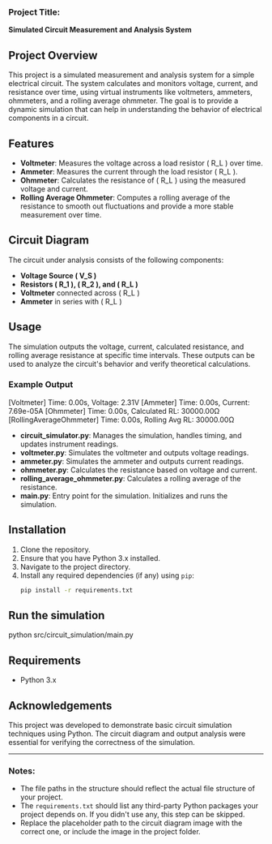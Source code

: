 
### Project Title:
**Simulated Circuit Measurement and Analysis System**

## Project Overview
This project is a simulated measurement and analysis system for a simple electrical circuit. The system calculates and monitors voltage, current, and resistance over time, using virtual instruments like voltmeters, ammeters, ohmmeters, and a rolling average ohmmeter. The goal is to provide a dynamic simulation that can help in understanding the behavior of electrical components in a circuit.

## Features
- **Voltmeter**: Measures the voltage across a load resistor \( R_L \) over time.
- **Ammeter**: Measures the current through the load resistor \( R_L \).
- **Ohmmeter**: Calculates the resistance of \( R_L \) using the measured voltage and current.
- **Rolling Average Ohmmeter**: Computes a rolling average of the resistance to smooth out fluctuations and provide a more stable measurement over time.

## Circuit Diagram
The circuit under analysis consists of the following components:
- **Voltage Source \( V_S \)**
- **Resistors \( R_1 \), \( R_2 \), and \( R_L \)**
- **Voltmeter** connected across \( R_L \)
- **Ammeter** in series with \( R_L \)


## Usage
The simulation outputs the voltage, current, calculated resistance, and rolling average resistance at specific time intervals. These outputs can be used to analyze the circuit's behavior and verify theoretical calculations.

### Example Output
[Voltmeter] Time: 0.00s, Voltage: 2.31V
[Ammeter] Time: 0.00s, Current: 7.69e-05A
[Ohmmeter] Time: 0.00s, Calculated RL: 30000.00Ω
[RollingAverageOhmmeter] Time: 0.00s, Rolling Avg RL: 30000.00Ω

- **circuit_simulator.py**: Manages the simulation, handles timing, and updates instrument readings.
- **voltmeter.py**: Simulates the voltmeter and outputs voltage readings.
- **ammeter.py**: Simulates the ammeter and outputs current readings.
- **ohmmeter.py**: Calculates the resistance based on voltage and current.
- **rolling_average_ohmmeter.py**: Calculates a rolling average of the resistance.
- **main.py**: Entry point for the simulation. Initializes and runs the simulation.

## Installation
1. Clone the repository.
2. Ensure that you have Python 3.x installed.
3. Navigate to the project directory.
4. Install any required dependencies (if any) using `pip`:
   ```bash
   pip install -r requirements.txt

## Run the simulation
python src/circuit_simulation/main.py



## Requirements
- Python 3.x

## Acknowledgements
This project was developed to demonstrate basic circuit simulation techniques using Python. The circuit diagram and output analysis were essential for verifying the correctness of the simulation.

---

### Notes:
- The file paths in the structure should reflect the actual file structure of your project.
- The `requirements.txt` should list any third-party Python packages your project depends on. If you didn't use any, this step can be skipped.
- Replace the placeholder path to the circuit diagram image with the correct one, or include the image in the project folder.

